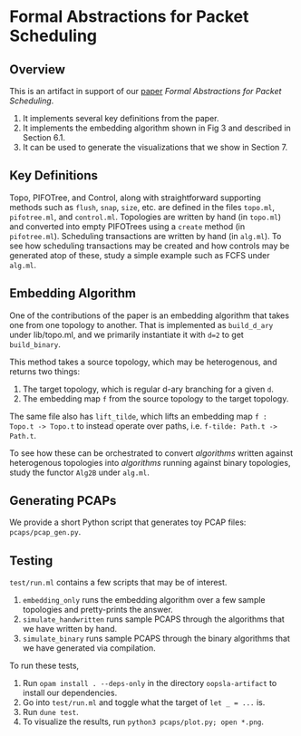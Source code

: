
# Formal Abstractions for Packet Scheduling


## Overview

This is an artifact in support of our [paper](https://arxiv.org/abs/2211.11659) _Formal Abstractions for Packet Scheduling_.
1. It implements several key definitions from the paper.
2. It implements the embedding algorithm shown in Fig 3 and described in Section 6.1.
3. It can be used to generate the visualizations that we show in Section 7.

## Key Definitions

Topo, PIFOTree, and Control, along with straightforward supporting methods such as `flush`, `snap`, `size`, etc. are defined in the files `topo.ml`, `pifotree.ml`, and `control.ml`.
Topologies are written by hand (in `topo.ml`) and converted into empty PIFOTrees using a `create` method (in `pifotree.ml`).
Scheduling transactions are written by hand (in `alg.ml`).
To see how scheduling transactions may be created and how controls may be generated atop of these, study a simple example such as FCFS under `alg.ml`.


## Embedding Algorithm

One of the contributions of the paper is an embedding algorithm that takes one from one topology to another.
That is implemented as `build_d_ary` under lib/topo.ml, and we primarily instantiate it with `d=2` to get `build_binary`.

This method takes a source topology, which may be heterogenous, and returns two things:
1. The target topology, which is regular d-ary branching for a given `d`.
2. The embedding map `f` from the source topology to the target topology.

The same file also has `lift_tilde`, which lifts an embedding map `f : Topo.t -> Topo.t` to instead operate over paths, i.e. `f-tilde: Path.t -> Path.t`.

To see how these can be orchestrated to convert _algorithms_ written against heterogenous topologies into _algorithms_ running against binary topologies, study the functor `Alg2B` under `alg.ml`.


## Generating PCAPs

We provide a short Python script that generates toy PCAP files: `pcaps/pcap_gen.py`.


## Testing

`test/run.ml` contains a few scripts that may be of interest.
1. `embedding_only` runs the embedding algorithm over a few sample topologies and pretty-prints the answer.
2. `simulate_handwritten` runs sample PCAPS through the algorithms that we have written by hand.
3. `simulate_binary` runs sample PCAPS through the binary algorithms that we have generated via compilation.

To run these tests,
1. Run `opam install . --deps-only` in the directory `oopsla-artifact` to install our dependencies.
2. Go into `test/run.ml` and toggle what the target of `let _ = ...` is.
3. Run `dune test`.
4. To visualize the results, run `python3 pcaps/plot.py; open *.png`.
